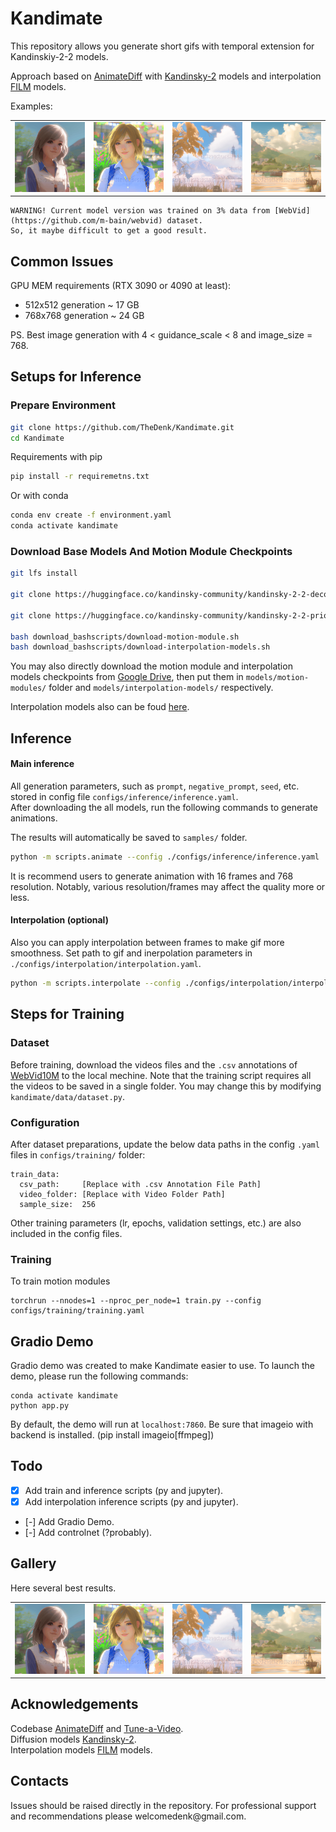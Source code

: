 # Kandimate

This repository allows you generate short gifs with temporal extension for Kandinskiy-2-2 models.

Approach based on [AnimateDiff](https://github.com/guoyww/AnimateDiff) with [Kandinsky-2](https://github.com/ai-forever/Kandinsky-2) models and interpolation [FILM](https://github.com/dajes/frame-interpolation-pytorch/releases/tag/v1.0.0) models.

Examples:  

<table width="800" class="center">
    <tr>
    <td><img src="docs/gifs/examples/anime_girl/752189959033839891.gif"></td>
    <td><img src="docs/gifs/examples/anime_girl/8311767559332823379.gif"></td>
    <td><img src="docs/gifs/examples/anime_nature/4600565812032460915.gif"></td>
    <td><img src="docs/gifs/examples/anime_nature/8831841692488764364.gif"></td>
    </tr>
</table>  


```
WARNING! Current model version was trained on 3% data from [WebVid](https://github.com/m-bain/webvid) dataset.  
So, it maybe difficult to get a good result.
```
## Common Issues
GPU MEM requirements (RTX 3090 or 4090 at least):
- 512x512 generation ~ 17 GB
- 768x768 generation ~ 24 GB

PS.
Best image generation with 4 < guidance_scale < 8  and image_size = 768.

## Setups for Inference
### Prepare Environment

```bash
git clone https://github.com/TheDenk/Kandimate.git
cd Kandimate
```

Requirements with pip
```bash
pip install -r requiremetns.txt
```

Or with conda
```bash
conda env create -f environment.yaml
conda activate kandimate
```

### Download Base Models And Motion Module Checkpoints
```bash
git lfs install

git clone https://huggingface.co/kandinsky-community/kandinsky-2-2-decoder ./models/kandinsky-2-2-decoder

git clone https://huggingface.co/kandinsky-community/kandinsky-2-2-prior ./models/kandinsky-2-2-prior

bash download_bashscripts/download-motion-module.sh
bash download_bashscripts/download-interpolation-models.sh
```
You may also directly download the motion module and interpolation models checkpoints from [Google Drive](https://drive.google.com/drive/folders/1GYMJ6ZJMljikSPkbJQNIbORqtdJjHBD0?usp=sharing), then put them in `models/motion-modules/` folder and  `models/interpolation-models/` respectively.  

Interpolation models also can be foud [here](https://github.com/dajes/frame-interpolation-pytorch/releases/tag/v1.0.0).  

## Inference    
  
#### Main inference

All generation parameters, such as `prompt`, `negative_prompt`, `seed`, etc. stored in config file `configs/inference/inference.yaml`.   
After downloading the all models, run the following commands to generate animations.  

The results will automatically be saved to `samples/` folder.  

```bash
python -m scripts.animate --config ./configs/inference/inference.yaml
```
  
It is recommend users to generate animation with 16 frames and 768 resolution. Notably, various resolution/frames may affect the quality more or less.  
  
#### Interpolation (optional)

Also you can apply interpolation between frames to make gif more smoothness.
Set path to gif and inerpolation parameters in `./configs/interpolation/interpolation.yaml`.
  
```bash
python -m scripts.interpolate --config ./configs/interpolation/interpolation.yaml
```
  
## Steps for Training

### Dataset
Before training, download the videos files and the `.csv` annotations of [WebVid10M](https://maxbain.com/webvid-dataset/) to the local mechine.
Note that the training script requires all the videos to be saved in a single folder. You may change this by modifying `kandimate/data/dataset.py`.

### Configuration
After dataset preparations, update the below data paths in the config `.yaml` files in `configs/training/` folder:
```
train_data:
  csv_path:     [Replace with .csv Annotation File Path]
  video_folder: [Replace with Video Folder Path]
  sample_size:  256
```
Other training parameters (lr, epochs, validation settings, etc.) are also included in the config files.

### Training
To train motion modules
```
torchrun --nnodes=1 --nproc_per_node=1 train.py --config configs/training/training.yaml
```

## Gradio Demo
Gradio demo was created to make Kandimate easier to use. To launch the demo, please run the following commands:
```
conda activate kandimate
python app.py
```
By default, the demo will run at `localhost:7860`.
Be sure that imageio with backend is installed. (pip install imageio[ffmpeg])

## Todo
- [x] Add train and inference scripts (py and jupyter).
- [x] Add interpolation inference scripts (py and jupyter).
- [-] Add Gradio Demo.
- [-] Add controlnet (?probably). 

## Gallery
Here several best results.

<table width="800" class="center">
    <tr>
    <td><img src="docs/gifs/examples/anime_girl/752189959033839891.gif"></td>
    <td><img src="docs/gifs/examples/anime_girl/8311767559332823379.gif"></td>
    <td><img src="docs/gifs/examples/anime_nature/4600565812032460915.gif"></td>
    <td><img src="docs/gifs/examples/anime_nature/8831841692488764364.gif"></td>
    </tr>
</table>  

## Acknowledgements
Codebase [AnimateDiff](https://github.com/guoyww/AnimateDiff) and [Tune-a-Video](https://github.com/showlab/Tune-A-Video).  
Diffusion models [Kandinsky-2](https://github.com/ai-forever/Kandinsky-2).  
Interpolation models [FILM](https://github.com/google-research/frame-interpolation) models.  

## Contacts
<p>Issues should be raised directly in the repository. For professional support and recommendations please <a>welcomedenk@gmail.com</a>.</p>